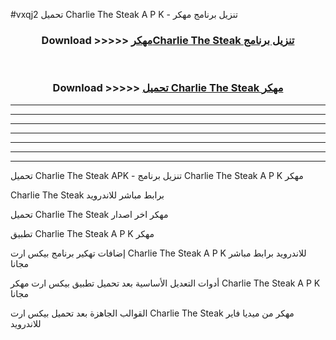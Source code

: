 #vxqj2 تحميل Charlie The Steak  A P K - تنزيل برنامج مهكر



<div align="center">
<h3>Download >>>>> <a href="https://runaway1.web.app/?sq=Charlie The Steak ">مهكرCharlie The Steak  تنزيل برنامج</a></h3><br>

<h3>Download >>>>> <a href="https://runaway1.web.app/?sq=Charlie The Steak ">تحميل Charlie The Steak  مهكر</a></h3>
</div>


----------------------------------------------------------

----------------------------------------------------------

----------------------------------------------------------

----------------------------------------------------------

----------------------------------------------------------

----------------------------------------------------------

----------------------------------------------------------

تحميل Charlie The Steak  APK - تنزيل برنامج Charlie The Steak  A P K مهكر

Charlie The Steak  برابط مباشر للاندرويد

تحميل Charlie The Steak  مهكر اخر اصدار

تطبيق Charlie The Steak  A P K مهكر

إضافات تهكير برنامج بيكس ارت Charlie The Steak  A P K للاندرويد برابط مباشر مجانا

أدوات التعديل الأساسية بعد تحميل تطبيق بيكس ارت مهكر Charlie The Steak  A P K مجانا

القوالب الجاهزة بعد تحميل بيكس ارت Charlie The Steak  مهكر من ميديا فاير للاندرويد


